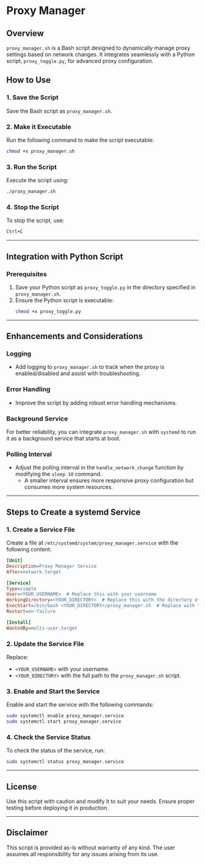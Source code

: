 # Proxy Manager

## Overview
`proxy_manager.sh` is a Bash script designed to dynamically manage proxy settings based on network changes. It integrates seamlessly with a Python script, `proxy_toggle.py`, for advanced proxy configuration.

## How to Use

### 1. Save the Script
Save the Bash script as `proxy_manager.sh`.

### 2. Make it Executable
Run the following command to make the script executable:
```bash
chmod +x proxy_manager.sh
```

### 3. Run the Script
Execute the script using:
```bash
./proxy_manager.sh
```

### 4. Stop the Script
To stop the script, use:
```bash
Ctrl+C
```

---

## Integration with Python Script

### Prerequisites
1. Save your Python script as `proxy_toggle.py` in the directory specified in `proxy_manager.sh`.
2. Ensure the Python script is executable:
   ```bash
   chmod +x proxy_toggle.py
   ```

---

## Enhancements and Considerations

### Logging
- Add logging to `proxy_manager.sh` to track when the proxy is enabled/disabled and assist with troubleshooting.

### Error Handling
- Improve the script by adding robust error handling mechanisms.

### Background Service
For better reliability, you can integrate `proxy_manager.sh` with `systemd` to run it as a background service that starts at boot.

### Polling Interval
- Adjust the polling interval in the `handle_network_change` function by modifying the `sleep 10` command.
  - A smaller interval ensures more responsive proxy configuration but consumes more system resources.

---

## Steps to Create a systemd Service

### 1. Create a Service File
Create a file at `/etc/systemd/system/proxy_manager.service` with the following content:
```ini
[Unit]
Description=Proxy Manager Service
After=network.target

[Service]
Type=simple
User=<YOUR_USERNAME>  # Replace this with your username
WorkingDirectory=<YOUR_DIRECTORY>  # Replace this with the directory of proxy_manager.sh
ExecStart=/bin/bash <YOUR_DIRECTORY>/proxy_manager.sh  # Replace with the full path to proxy_manager.sh
Restart=on-failure

[Install]
WantedBy=multi-user.target
```

### 2. Update the Service File
Replace:
- `<YOUR_USERNAME>` with your username.
- `<YOUR_DIRECTORY>` with the full path to the `proxy_manager.sh` script.

### 3. Enable and Start the Service
Enable and start the service with the following commands:
```bash
sudo systemctl enable proxy_manager.service
sudo systemctl start proxy_manager.service
```

### 4. Check the Service Status
To check the status of the service, run:
```bash
sudo systemctl status proxy_manager.service
```

---

## License
Use this script with caution and modify it to suit your needs. Ensure proper testing before deploying it in production.

---

## Disclaimer
This script is provided as-is without warranty of any kind. The user assumes all responsibility for any issues arising from its use.

